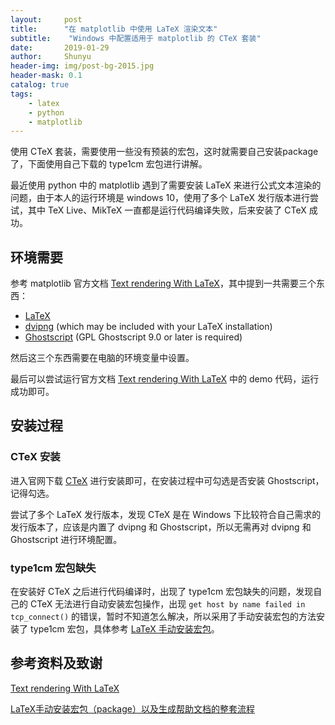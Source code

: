 ```yaml
---
layout:     post
title:      "在 matplotlib 中使用 LaTeX 渲染文本"
subtitle:    "Windows 中配置适用于 matplotlib 的 CTeX 套装"
date:       2019-01-29
author:     Shunyu
header-img: img/post-bg-2015.jpg
header-mask: 0.1
catalog: true
tags:
    - latex
    - python
    - matplotlib
---
```




使用 CTeX 套装，需要使用一些没有预装的宏包，这时就需要自己安装package了，下面使用自己下载的 type1cm 宏包进行讲解。



最近使用 python 中的 matplotlib 遇到了需要安装 LaTeX 来进行公式文本渲染的问题，由于本人的运行环境是 windows 10，使用了多个 LaTeX 发行版本进行尝试，其中 TeX Live、MikTeX 一直都是运行代码编译失败，后来安装了 CTeX 成功。



## 环境需要

参考 matplotlib 官方文档 [Text rendering With LaTeX](https://matplotlib.org/tutorials/text/usetex.html)，其中提到一共需要三个东西：

- [LaTeX](http://www.tug.org/)
- [dvipng](http://www.nongnu.org/dvipng/) (which may be included with your LaTeX installation)
- [Ghostscript](https://ghostscript.com/) (GPL Ghostscript 9.0 or later is required)

然后这三个东西需要在电脑的环境变量中设置。

最后可以尝试运行官方文档 [Text rendering With LaTeX](https://matplotlib.org/tutorials/text/usetex.html) 中的 demo 代码，运行成功即可。



## 安装过程

### CTeX 安装

进入官网下载 [CTeX](http://www.ctex.org/HomePage) 进行安装即可，在安装过程中可勾选是否安装 Ghostscript，记得勾选。

尝试了多个 LaTeX 发行版本，发现 CTeX 是在 Windows 下比较符合自己需求的 发行版本了，应该是内置了 dvipng 和 Ghostscript，所以无需再对 dvipng 和 Ghostscript 进行环境配置。



### type1cm 宏包缺失

在安装好 CTeX 之后进行代码编译时，出现了 type1cm 宏包缺失的问题，发现自己的 CTeX 无法进行自动安装宏包操作，出现 `get host by name failed in tcp_connect()` 的错误，暂时不知道怎么解决，所以采用了手动安装宏包的方法安装了 type1cm 宏包，具体参考 [LaTeX 手动安装宏包](https://liushunyu.github.io/2019/01/29/LaTeX-%E6%89%8B%E5%8A%A8%E5%AE%89%E8%A3%85%E5%AE%8F%E5%8C%85/)。



## 参考资料及致谢

[Text rendering With LaTeX](https://matplotlib.org/tutorials/text/usetex.html)

[LaTeX手动安装宏包（package）以及生成帮助文档的整套流程](https://www.cnblogs.com/csucat/p/5142459.html)